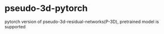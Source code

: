 # pseudo-3d-pytorch
pytorch version of pseudo-3d-residual-networks(P-3D),    pretrained model is supported
